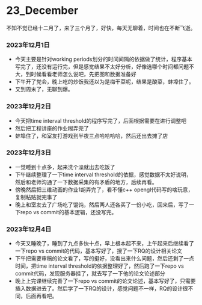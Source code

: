 # 23_December

不知不觉已经十二月了，来了三个月了，好快，每天无聊着，时间也在不断飞逝。

### 2023年12月1日

- 今天主要是针对working periods划分的时间间隔的依据做了统计，程序基本写完了，还没有运行完，但是感觉结果不太好分析，好像选哪个时间都问题不大，到时候看看老师怎么说吧，先把图和数据准备好
- 下午开了党会，晚上吃的炒饭我还以为是梅干菜呢，结果是酸菜，蚌埠住了。
- 又到周末了，无聊到爆。



### 2023年12月2日

- 今天把time interval threshold的程序写完了，后面根据需要在进行调整吧
- 然后把工程讲座的作业糊弄完了
- 蚌埠住了，和室友打游戏到半夜三点哈哈哈哈，然后还出去摊了店



### 2023年12月3日

- 一觉睡到十点多，起来洗个澡就出去吃饭了
- 下午继续整理了一下time interval threshold的依据，感觉数据不太好说明，然后和老师沟通了一下数据采集的有矛盾的地方，后续再看。
- 傍晚然后把三维动画的作业1胡弄完了，看不懂c++ opengl代码写的啥玩意，复制粘贴就完事了
- 晚上和室友去了广场吃了馄饨，然后两人还各买了一份小吃，回来后，写了一下repo vs commit的基本逻辑，还没写完。



### 2023年12月4日

- 今天又睡晚了，睡到了九点多快十点，早上根本起不来，上午起来后继续看了一下repo vs commit的代码，基本写好了，搜了一下RQ的设计相关论文
- 下午把需要审稿的论文看了，写的挺好，没看出来什么问题，然后还剩了一点时间，把time interval threshold的依据整理好了，然后跑了一下repo vs commit代码，发现服务器挂了，就去写了一下他的论文论述部分
- 晚上上完课继续完善了一下repo vs commit的论文论述，基本写好了，只需要插入数据进去了。然后学了一下RQ的设计，感觉问题不一样，RQ的设计很不同，后面再看吧。
